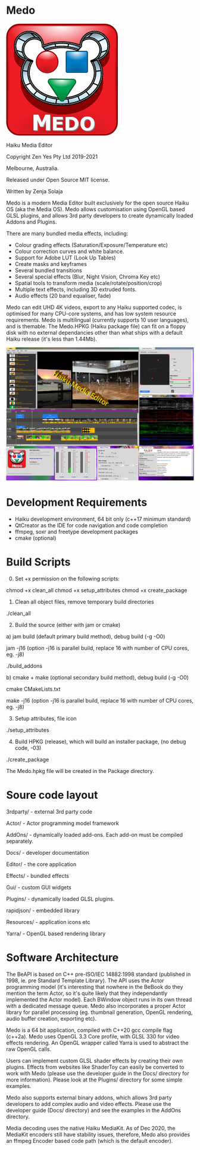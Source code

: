 # Medo
![Alt text](/Docs/Medo_Logo.png?raw=true "Medo Logo")

Haiku Media Editor

Copyright Zen Yes Pty Ltd 2019-2021

Melbourne, Australia.

Released under Open Source MIT license.


Written by Zenja Solaja


Medo is a modern Media Editor built exclusively for the open source Haiku OS (aka the Media OS).  Medo allows customisation using OpenGL based GLSL plugins, and allows 3rd party developers to create dynamically loaded Addons and Plugins.

There are many bundled media effects, including:
- Colour grading effects (Saturation/Exposure/Temperature etc)
- Colour correction curves and white balance.
- Support for Adobe LUT (Look Up Tables)
- Create masks and keyframes
- Several bundled transitions
- Several special effects (Blur, Night Vision, Chroma Key etc)
- Spatial tools to transform media (scale/rotate/position/crop)
- Multiple text effects, including 3D extruded fonts.
- Audio effects (20 band equaliser, fade)

Medo can edit UHD 4K videos, export to any Haiku supported codec, is optimised for many CPU-core systems, and has low system resource requirements. Medo is multilingual (currently supports 10 user languages), and is themable.  The Medo.HPKG (Haiku package file) can  fit on a floppy disk with no external dependancies other than what ships with a default Haiku release (it's less than 1.44Mb).


![Alt text](/Docs/Medo.jpeg?raw=true "Medo Screenshot")

# Development Requirements
- Haiku development environment, 64 bit only (c++17 minimum standard)
- QtCreator as the IDE for code navigation and code completion
- ffmpeg, soxr and freetype development packages
- cmake (optional)

# Build Scripts
0. Set +x permission on the following scripts:

chmod +x clean_all
chmod +x setup_attributes
chmod +x create_package

1. Clean all object files, remove temporary build directories 

./clean_all

2. Build the source (either with jam or cmake)

a) jam build (default primary build method), debug build (-g -O0)

jam -j16 (option -j16 is parallel build, replace 16 with number of CPU cores, eg. -j8)

./build_addons

b) cmake + make (optional secondary build method), debug build (-g -O0)

cmake CMakeLists.txt

make -j16 (option -j16 is parallel build, replace 16 with number of CPU cores, eg. -j8)

3. Setup attributes, file icon

./setup_attributes

4. Build HPKG (release), which will build an installer package, (no debug code, -03)

./create_package

The Medo.hpkg file will be created in the Package directory.


# Soure code layout
3rdparty/   - external 3rd party code

Actor/      - Actor programming model framework

AddOns/     - dynamically loaded add-ons.  Each add-on must be compiled separately.

Docs/       - developer documentation

Editor/     - the core application

Effects/    - bundled effects

Gui/        - custom GUI widgets

Plugins/    - dynamically loaded GLSL plugins.

rapidjson/  - embedded library

Resources/  - application icons etc

Yarra/      - OpenGL based rendering library

# Software Architecture
The BeAPI is based on C++ pre-ISO/IEC 14882:1998 standard (published in 1998, ie. pre Standard Template Library).  The API uses the Actor programming model (it's interesting that nowhere in the BeBook do they mention the term Actor, so it's quite likely that they independantly implemented the Actor model).  Each BWindow object runs in its own thread with a dedicated message queue.  Medo also incorporates a proper Actor library for parallel processing (eg. thumbnail generation, OpenGL rendering, audio buffer creation, exporting etc).  

Medo is a 64 bit application, compiled with C++20 gcc compile flag (c++2a).
Medo uses OpenGL 3.3 Core profile, with GLSL 330 for video effects rendering.
An OpenGL wrapper called Yarra is used to abstract the raw OpenGL calls.

Users can implement custom GLSL shader effects by creating their own plugins.  Effects from websites like ShaderToy can easily be converted to work with Medo (please use the developer guide in the Docs/ directory for more information).  Please look at the Plugins/ directory for some simple examples.

Medo also supports external binary addons, which allows 3rd party developers to add complex audio and video effects.  Please use the developer guide (Docs/ directory) and see the examples in the AddOns directory. 

Media decoding uses the native Haiku MediaKit.  As of Dec 2020, the MediaKit encoders still have stability issues, therefore, Medo also provides an ffmpeg Encoder based code path (which is the default encoder).

